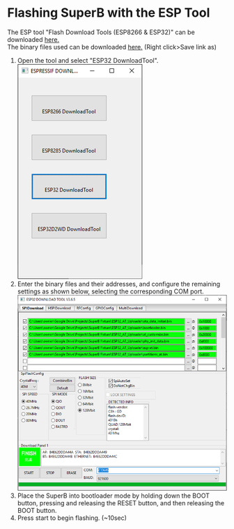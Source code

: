 # Flashing SuperB with the ESP Tool

The ESP tool "Flash Download Tools (ESP8266 & ESP32)" can be downloaded [here.](https://www.espressif.com/en/support/download/other-tools)  
The binary files used can be downloaded [here.](https://github.com/macchina/docs/raw/master/superB/flashing/ESP32_AT_Uploader.zip)
(Right click>Save link as)

1. Open the tool and select "ESP32 DownloadTool".
![Image showing tool selection screen, "ESP32 DownloadTool" is selected](/images/ESP_Tool/1.PNG)
2. Enter the binary files and their addresses, and configure the remaining settings as shown below, selecting the corresponding COM port.
![Image showing settings for the ESP tool](/images/ESP_Tool/2.PNG)
3. Place the SuperB into bootloader mode by holding down the BOOT button, pressing and releasing the RESET button, and then releasing the BOOT button.
4. Press start to begin flashing. (~10sec)
